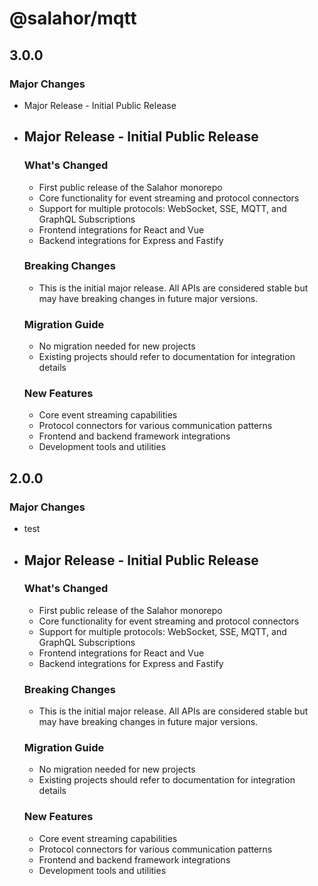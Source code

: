 # @salahor/mqtt

## 3.0.0

### Major Changes

- Major Release - Initial Public Release
- ## Major Release - Initial Public Release

  ### What's Changed
  - First public release of the Salahor monorepo
  - Core functionality for event streaming and protocol connectors
  - Support for multiple protocols: WebSocket, SSE, MQTT, and GraphQL Subscriptions
  - Frontend integrations for React and Vue
  - Backend integrations for Express and Fastify

  ### Breaking Changes
  - This is the initial major release. All APIs are considered stable but may have breaking changes in future major versions.

  ### Migration Guide
  - No migration needed for new projects
  - Existing projects should refer to documentation for integration details

  ### New Features
  - Core event streaming capabilities
  - Protocol connectors for various communication patterns
  - Frontend and backend framework integrations
  - Development tools and utilities

## 2.0.0

### Major Changes

- test
- ## Major Release - Initial Public Release

  ### What's Changed
  - First public release of the Salahor monorepo
  - Core functionality for event streaming and protocol connectors
  - Support for multiple protocols: WebSocket, SSE, MQTT, and GraphQL Subscriptions
  - Frontend integrations for React and Vue
  - Backend integrations for Express and Fastify

  ### Breaking Changes
  - This is the initial major release. All APIs are considered stable but may have breaking changes in future major versions.

  ### Migration Guide
  - No migration needed for new projects
  - Existing projects should refer to documentation for integration details

  ### New Features
  - Core event streaming capabilities
  - Protocol connectors for various communication patterns
  - Frontend and backend framework integrations
  - Development tools and utilities
